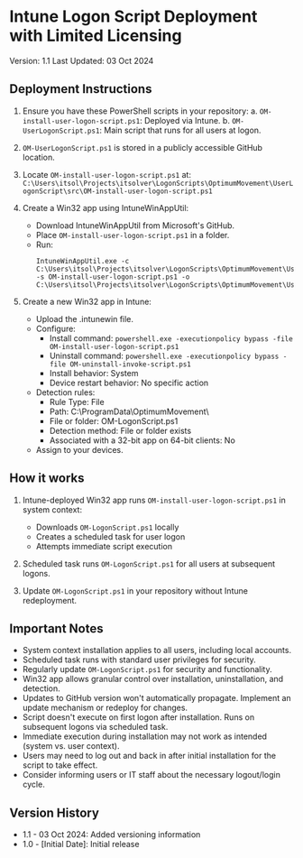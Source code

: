 # Intune Logon Script Deployment with Limited Licensing

Version: 1.1
Last Updated: 03 Oct 2024

## Deployment Instructions

1. Ensure you have these PowerShell scripts in your repository:
   a. `OM-install-user-logon-script.ps1`: Deployed via Intune.
   b. `OM-UserLogonScript.ps1`: Main script that runs for all users at logon.

2. `OM-UserLogonScript.ps1` is stored in a publicly accessible GitHub location.

3. Locate `OM-install-user-logon-script.ps1` at:
   `C:\Users\itsol\Projects\itsolver\LogonScripts\OptimumMovement\UserLogonScript\src\OM-install-user-logon-script.ps1`

4. Create a Win32 app using IntuneWinAppUtil:
   - Download IntuneWinAppUtil from Microsoft's GitHub.
   - Place `OM-install-user-logon-script.ps1` in a folder.
   - Run:
     ```
     IntuneWinAppUtil.exe -c C:\Users\itsol\Projects\itsolver\LogonScripts\OptimumMovement\UserLogonScript\src -s OM-install-user-logon-script.ps1 -o C:\Users\itsol\Projects\itsolver\LogonScripts\OptimumMovement\UserLogonScript
     ```

5. Create a new Win32 app in Intune:
   - Upload the .intunewin file.
   - Configure:
     - Install command: `powershell.exe -executionpolicy bypass -file OM-install-user-logon-script.ps1`
     - Uninstall command: `powershell.exe -executionpolicy bypass -file OM-uninstall-invoke-script.ps1`
     - Install behavior: System
     - Device restart behavior: No specific action
   - Detection rules:
     - Rule Type: File
     - Path: C:\ProgramData\OptimumMovement\
     - File or folder: OM-LogonScript.ps1
     - Detection method: File or folder exists
     - Associated with a 32-bit app on 64-bit clients: No
   - Assign to your devices.

## How it works

1. Intune-deployed Win32 app runs `OM-install-user-logon-script.ps1` in system context:
   - Downloads `OM-LogonScript.ps1` locally
   - Creates a scheduled task for user logon
   - Attempts immediate script execution

2. Scheduled task runs `OM-LogonScript.ps1` for all users at subsequent logons.

3. Update `OM-LogonScript.ps1` in your repository without Intune redeployment.

## Important Notes

- System context installation applies to all users, including local accounts.
- Scheduled task runs with standard user privileges for security.
- Regularly update `OM-LogonScript.ps1` for security and functionality.
- Win32 app allows granular control over installation, uninstallation, and detection.
- Updates to GitHub version won't automatically propagate. Implement an update mechanism or redeploy for changes.
- Script doesn't execute on first logon after installation. Runs on subsequent logons via scheduled task.
- Immediate execution during installation may not work as intended (system vs. user context).
- Users may need to log out and back in after initial installation for the script to take effect.
- Consider informing users or IT staff about the necessary logout/login cycle.

## Version History

- 1.1 - 03 Oct 2024: Added versioning information
- 1.0 - [Initial Date]: Initial release
